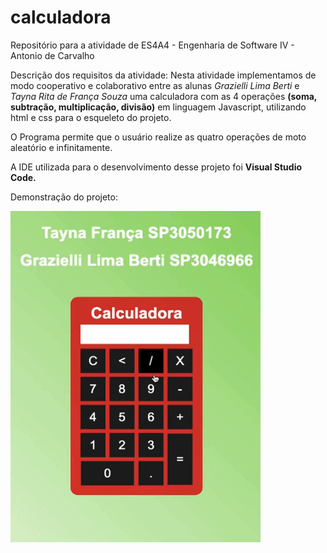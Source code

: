 # calculadora
Repositório para a atividade de ES4A4 - Engenharia de Software IV - Antonio de Carvalho

Descrição dos requisitos da atividade:
   Nesta atividade implementamos de modo cooperativo e colaborativo entre as alunas <i>Grazielli Lima Berti</i> e <i>Tayna Rita de França Souza</i> uma calculadora com as 4 operações <b>(soma, subtração, multiplicação, divisão)</b> em linguagem Javascript, utilizando html e css para o esqueleto do projeto. 
   
 O Programa permite que o usuário realize as quatro operações de moto aleatório e infinitamente. 
 
 A IDE utilizada para o desenvolvimento desse projeto foi <b>Visual Studio Code. </b>
 
 Demonstração do projeto: 


<img src="https://github.com/bertiGrazi/calculadora/blob/main/assest/calculadoraJavaScript_GraETay.gif" width="400" height="530">

 
